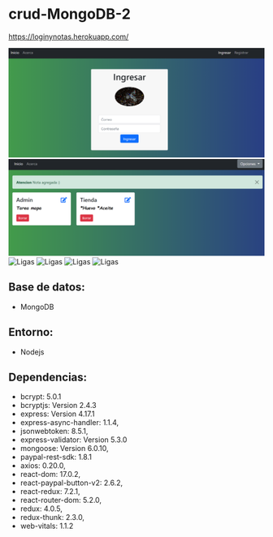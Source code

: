 # crud-MongoDB-2
 
 https://loginynotas.herokuapp.com/
 
![Inicio](/auxi/aux1.PNG)
![Ligas](/auxi/aux2.PNG)
![Ligas](/auxi/aux3.PNG)
![Ligas](/auxi/aux4.PNG)
![Ligas](/auxi/aux5.PNG)
![Ligas](/auxi/aux6.PNG)

 
 ## Base de datos: 
* MongoDB


## Entorno:
* Nodejs
 
 
 ## Dependencias:
* bcrypt: 5.0.1
* bcryptjs: Version 2.4.3
* express: Version 4.17.1
* express-async-handler: 1.1.4,
* jsonwebtoken: 8.5.1,
* express-validator: Version 5.3.0
* mongoose: Version 6.0.10,
* paypal-rest-sdk: 1.8.1
* axios: 0.20.0,
* react-dom: 17.0.2,
* react-paypal-button-v2: 2.6.2,
* react-redux: 7.2.1,
* react-router-dom: 5.2.0,
* redux: 4.0.5,
* redux-thunk: 2.3.0,
* web-vitals: 1.1.2


